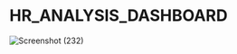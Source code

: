 # HR_ANALYSIS_DASHBOARD

![Screenshot (232)](https://github.com/user-attachments/assets/9d5738e7-9485-43c8-a6d7-eaaf5a159b3c)
